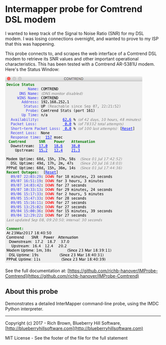 # Intermapper probe for Comtrend DSL modem

I wanted to keep track of the Signal to Noise Ratio (SNR) for my DSL modem. I was losing connections overnight, and wanted to prove to my ISP that this was happening.

This probe connects to, and scrapes the web interface of a Comtrend DSL modem to retrieve its SNR values and other important operational characteristics. 
This has been tested with a Comtrend AR-5381U modem.
Here's the Status Window:

![Probe for Comtrend Modem](https://github.com/richb-hanover/IMProbe-Comtrend/blob/master/ComtrendModem.png?raw=true)

See the full documentation at: [https://github.com/richb-hanover/IMProbe-Comtrend](https://github.com/richb-hanover/IMProbe-Comtrend)


## About this probe

Demonstrates a detailed InterMapper command-line probe, using the IMDC Python interpreter.

--------
Copyright (c) 2017 - Rich Brown, Blueberry Hill Software, [http://blueberryhillsoftware.com](http://blueberryhillsoftware.com)

MIT License - See the footer of the file for the full statement
